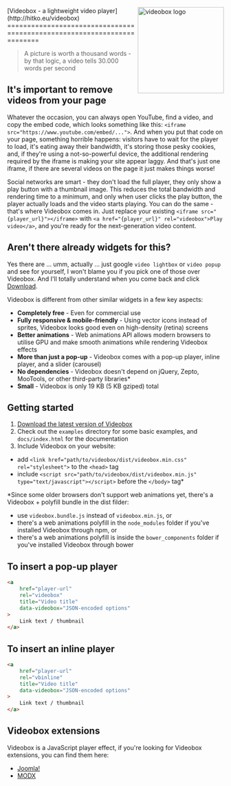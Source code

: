 <img src="https://cloud.githubusercontent.com/assets/4700881/10467953/b5fb0616-71fc-11e5-9847-0e2afd05ff1f.png" alt="videobox logo" width="200" align="right">
[Videobox - a lightweight video player](http://hitko.eu/videobox)
========================================================================

> A picture is worth a thousand words - by that logic, a video tells 30.000 words per second

It's important to remove videos from your page
----------------------------------------------
Whatever the occasion, you can always open YouTube, find a video, and copy the embed code, which looks something like this: ```<iframe src="https://www.youtube.com/embed/...">```. And when you put that code on your page, something horrible happens: visitors have to wait for the player to load, it's eating away their bandwidth, it's storing those pesky cookies, and, if they're using a not-so-powerful device, the additional rendering required by the iframe is making your site appear laggy. And that's just one iframe, if there are several videos on the page it just makes things worse!

Social networks are smart - they don't load the full player, they only show a play button with a thumbnail image. This reduces the total bandwidth and rendering time to a minimum, and only when user clicks the play button, the player actually loads and the video starts playing. You can do the same - that's where Videobox comes in. Just replace your existing ```<iframe src="{player_url}"></iframe>``` with ```<a href="{player_url}" rel="videobox">Play video</a>```, and you're ready for the next-generation video content.

Aren't there already widgets for this?
--------------------------------------
Yes there are ... umm, actually ... just google `video lightbox` or `video popup` and see for yourself, I won't blame you if you pick one of those over Videobox. And I'll totally understand when you come back and click [Download](https://github.com/HitkoDev/Videobox/releases/latest).

Videobox is different from other similar widgets in a few key aspects:
 * **Completely free** - Even for commercial use
 * **Fully responsive & mobile-friendly** - Using vector icons instead of sprites, Videobox looks good even on high-density (retina) screens
 * **Better animations** - Web animations API allows modern browsers to utilise GPU and make smooth animations while rendering Videobox effects
 * **More than just a pop-up** - Videobox comes with a pop-up player, inline player, and a slider (carousel)
 * **No dependencies** - Videobox doesn't depend on jQuery, Zepto, MooTools, or other third-party libraries*
 * **Small** - Videobox is only 19 KB (5 KB gziped) total

Getting started
---------------
1. <a href="https://github.com/HitkoDev/Videobox/releases" target="_blank">Download the latest version of Videobox</a>
2. Check out the ```examples``` directory for some basic examples, and ```docs/index.html``` for the documentation
3. Include Videobox on your website:
 + add ```<link href="path/to/videobox/dist/videobox.min.css" rel="stylesheet">``` to the ```<head>``` tag
 + include ```<script src="path/to/videobox/dist/videobox.min.js" type="text/javascript"></script>``` before the ```</body>``` tag*

*Since some older browsers don't support web animations yet, there's a Videobox + polyfill bundle in the dist filder:
 + use ```videobox.bundle.js``` instead of ```videobox.min.js```, or
 + there's a web animations polyfill in the ```node_modules``` folder if you've installed Videobox through npm, or
 + there's a web animations polyfill is inside the ```bower_components``` folder if you've installed Videobox through bower

To insert a pop-up player
-------------------------
```html
<a
    href="player-url"
    rel="videobox"
    title="Video title"
    data-videobox="JSON-encoded options"
>
    Link text / thumbnail
</a>
```

To insert an inline player
--------------------------
```html
<a
    href="player-url"
    rel="vbinline"
    title="Video title"
    data-videobox="JSON-encoded options"
>
    Link text / thumbnail
</a>
```

Videobox extensions
-------------------
Videobox is a JavaScript player effect, if you're looking for Videobox extensions, you can find them here:
* [Joomla!](https://github.com/HitkoDev/Videobox-Joomla)
* [MODX](https://github.com/HitkoDev/Videobox-MODX)
